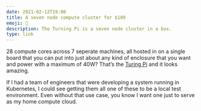```yaml
---
date: 2021-02-12T19:00
title: A seven node compute cluster for $189
emoji: 🤯
description: The Turning Pi is a seven node cluster in a box.
type: link
---
```


28 compute cores across 7 seperate machines, all hosted in on a single board that you can put into just about any kind of enclosure that you want and power with a maximum of 40W? That’s the [Turing Pi][tpi] and it looks amazing.

If I had a team of engineers that were developing a system running in Kubernetes, I could see getting them all one of these to be a local test environment. Even without that use case, you know I want one just to serve as my home compute cloud.

[tpi]: https://turingpi.com
